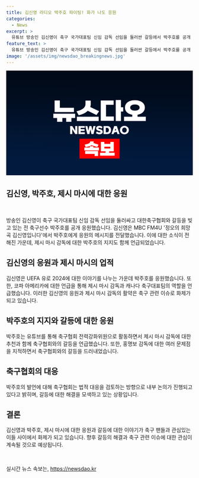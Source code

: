 ```yaml
---
title: 김신영 라디오 박주호 파이팅! 화가 나도 응원
categories:
  - News
excerpt: >
  유튜브 방송인 김신영이 축구 국가대표팀 신임 감독 선임을 둘러싼 갈등에서 박주호를 공개 응원했다. 또한, 캐나다 축구대표팀 감독 제시 마시를 언급하며 화제를 모았고, 박주호는 축구협회와의 갈등을 공개했다. 축구계의 관심을 모으고 있는 논란과 관련된 의견이 공개되며 화제를 모은다.
feature_text: >
  유튜브 방송인 김신영이 축구 국가대표팀 신임 감독 선임을 둘러싼 갈등에서 박주호를 공개 응원했다. 또한, 캐나다 축구대표팀 감독 제시 마시를 언급하며 화제를 모았고, 박주호는 축구협회와의 갈등을 공개했다. 축구계의 관심을 모으고 있는 논란과 관련된 의견이 공개되며 화제를 모은다.
image: '/assets/img/newsdao_breakingnews.jpg'
---
```


<p><img src="/assets/img/newsdao_breakingnews.jpg" alt="ontimetimes 속보" /></p>

<h2 data-ke-size="size26">김신영, 박주호, 제시 마시에 대한 응원</h2>

<p data-ke-size="size16">&nbsp;</p>

<p>방송인 김신영이 축구 국가대표팀 신임 감독 선임을 둘러싸고 대한축구협회와 갈등을 빚고 있는 전 축구선수 박주호를 공개 응원했습니다. 김신영은 MBC FM4U '정오의 희망곡 김신영입니다'에서 박주호에게 응원의 메시지를 전달했습니다. 이에 대한 소식이 전해진 가운데, 제시 마시 감독에 대한 박주호의 지지도 함께 언급되었습니다.</p>

<h2 data-ke-size="size24">김신영의 응원과 제시 마시의 업적</h2>

<p>김신영은 UEFA 유로 2024에 대한 이야기를 나누는 가운데 박주호를 응원했습니다. 또한, 코파 아메리카에 대한 언급을 통해 제시 마시 감독과 캐나다 축구대표팀의 역할을 언급했습니다. 이러한 김신영의 응원과 제시 마시 감독의 활약은 축구 관련 이슈로 화제가 되고 있습니다.</p>

<h2 data-ke-size="size24">박주호의 지지와 갈등에 대한 응원</h2>

<p>박주호는 유튜브를 통해 축구협회 전력강화위원으로 활동하면서 제시 마시 감독에 대한 추천과 함께 축구협회와의 갈등을 언급했습니다. 또한, 홍명보 감독에 대한 여러 문제점을 지적하면서 축구협회와의 갈등을 드러내었습니다. </p>

<h2 data-ke-size="size24">축구협회의 대응</h2>

<p>박주호의 발언에 대해 축구협회는 법적 대응을 검토하는 방향으로 내부 논의가 진행되고 있다고 밝히며, 갈등에 대한 해결을 모색하고 있는 상황입니다.</p>

<h2 data-ke-size="size24">결론</h2>

<p>김신영과 박주호, 제시 마시에 대한 응원과 갈등에 대한 이야기가 축구 팬들과 관심있는 이들 사이에서 화제가 되고 있습니다. 향후 갈등의 해결과 축구 관련 이슈에 대한 관심이 계속될 것으로 예상됩니다.</p>

<p data-ke-size="size16">&nbsp;</p>
실시간 뉴스 속보는, <a href="https://newsdao.kr" rel="dofollow">https://newsdao.kr</a>



